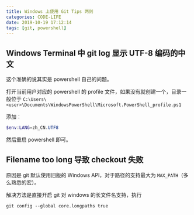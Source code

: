 ```yaml
---
title: Windows 上使用 Git Tips 两则
categories: CODE-LIFE
date: 2019-10-19 17:12:14
tags: [git, powershell]
---
```

## Windows Terminal 中 git log 显示 UTF-8 编码的中文

这个准确的说其实是 powershell 自己的问题。

打开当前用户对应的 powershell 的 profile 文件，如果没有就创建一个，目录一般位于 `C:\Users\<user>\Documents\WindowsPowerShell\Microsoft.PowerShell_profile.ps1`

添加：

```powershell
$env:LANG=zh_CN.UTF8
```

然后重启 powershell 即可。

## Filename too long 导致 checkout 失败

原因是 git 默认使用旧版的 Windows API，对于路径的支持最大为 `MAX_PATH`（多么熟悉的宏）。

解决方法是直接开启 git 对 windows 的长文件名支持，执行

```
git config --global core.longpaths true
```
